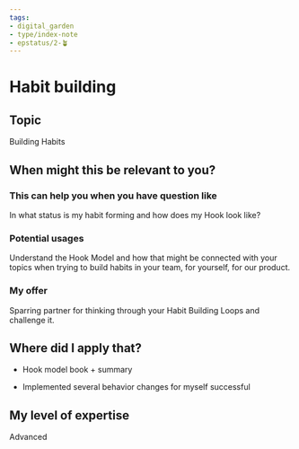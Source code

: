 ```yaml
---
tags: 
- digital_garden
- type/index-note
- epstatus/2-🪴
---
```

# Habit building
## Topic

Building Habits

## When might this be relevant to you?

### This can help you when you have question like

In what status is my habit forming and how does my Hook look like?

### Potential usages

Understand the Hook Model and how that might be connected with your topics when trying to build habits in your team, for yourself, for our product.

### My offer

Sparring partner for thinking through your Habit Building Loops and challenge it.

## Where did I apply that?

-   Hook model book + summary
    
-   Implemented several behavior changes for myself successful
    

## My level of expertise

Advanced